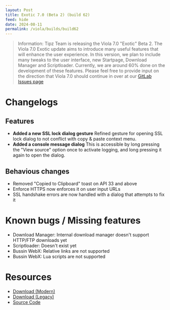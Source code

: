 ```yaml
---
layout: Post
title: Exotic 7.0 (Beta 2) (build 62)
feed: hide
date: 2024-08-11
permalink: /viola/builds/build62
---
```


> Information:
> Tipz Team is releasing the Viola 7.0 "Exotic" Beta 2.
> The Viola 7.0 Exotic update aims to introduce many useful features that will enhance the user experience. In this version, we plan to include many tweaks to the user interface, new Startpage, Download Manager and Scriptloader. Currently, we are around 60% done on the development of these features.
> Please feel free to provide input on the direction that Viola 7.0 should continue in over at our [GitLab Issues page](https://gitlab.com/TipzTeam/viola/-/issues)

# Changelogs
## Features
- **Added a new SSL lock dialog gesture**
  Refined gesture for opening SSL lock dialog to not conflict with copy & paste context menu.
- **Added a console message dialog**
  This is accessible by long pressing the "View source" option once to activate logging, and long pressing it again to open the dialog.

## Behavious changes
- Removed "Copied to Clipboard" toast on API 33 and above
- Enforce HTTPS now enforces it on user input URLs
- SSL handshake errors are now handled with a dialog that attempts to fix it

# Known bugs / Missing features
- Download Manager: Internal download manager doesn't support HTTP/FTP downloads yet
- Scriptloader: Doesn't exist yet
- Bussin WebX: Relative links are not supported
- Bussin WebX: Lua scripts are not supported

# Resources
- [Download (Modern)](https://codeberg.org/TipzTeam/viola/releases/download/7.0_beta2/app-modern-next.apk)
- [Download (Legacy)](https://codeberg.org/TipzTeam/viola/releases/download/7.0_beta2/app-legacy-next.apk)
- [Source Code](https://codeberg.org/TipzTeam/viola/src/tag/7.0_beta2)
